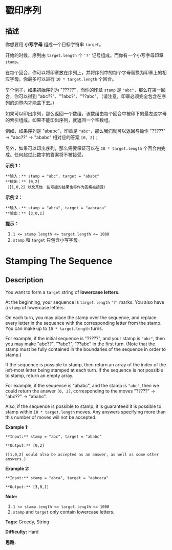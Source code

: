 # 戳印序列

## 描述

你想要用 **小写字母** 组成一个目标字符串 `target`。

开始的时候，序列由 `target.length` 个 `'?'` 记号组成。而你有一个小写字母印章 `stamp`。

在每个回合，你可以将印章放在序列上，并将序列中的每个字母替换为印章上的相应字母。你最多可以进行 `10 * target.length`  个回合。

举个例子，如果初始序列为 "?????"，而你的印章 `stamp` 是 `"abc"`，那么在第一回合，你可以得到 "abc??"、"?abc?"、"??abc"。（请注意，印章必须完全包含在序列的边界内才能盖下去。）

如果可以印出序列，那么返回一个数组，该数组由每个回合中被印下的最左边字母的索引组成。如果不能印出序列，就返回一个空数组。

例如，如果序列是 "ababc"，印章是 `"abc"`，那么我们就可以返回与操作 "?????" -> "abc??" -> "ababc" 相对应的答案 `[0, 2]`；

另外，如果可以印出序列，那么需要保证可以在 `10 * target.length` 个回合内完成。任何超过此数字的答案将不被接受。



**示例 1：**

    
    
    **输入：** stamp = "abc", target = "ababc"
    **输出：** [0,2]
    （[1,0,2] 以及其他一些可能的结果也将作为答案被接受）
    

**示例 2：**

    
    
    **输入：** stamp = "abca", target = "aabcaca"
    **输出：** [3,0,1]
    



**提示：**

  1. `1 <= stamp.length <= target.length <= 1000`
  2. `stamp` 和 `target` 只包含小写字母。



# Stamping The Sequence

## Description



You want to form a `target` string of **lowercase letters**.

At the beginning, your sequence is `target.length` `'?'` marks.  You also have a `stamp` of lowercase letters.

On each turn, you may place the stamp over the sequence, and replace every letter in the sequence with the corresponding letter from the stamp.  You can make up to `10 * target.length` turns.

For example, if the initial sequence is "?????", and your stamp is `"abc"`,  then you may make "abc??", "?abc?", "??abc" in the first turn.  (Note that the stamp must be fully contained in the boundaries of the sequence in order to stamp.)

If the sequence is possible to stamp, then return an array of the index of the left-most letter being stamped at each turn.  If the sequence is not possible to stamp, return an empty array.

For example, if the sequence is "ababc", and the stamp is `"abc"`, then we could return the answer `[0, 2]`, corresponding to the moves "?????" -> "abc??" -> "ababc".

Also, if the sequence is possible to stamp, it is guaranteed it is possible to stamp within `10 * target.length` moves.  Any answers specifying more than this number of moves will not be accepted.



**Example 1:**

    
    
    **Input:** stamp = "abc", target = "ababc"
    **Output:** [0,2]
    ([1,0,2] would also be accepted as an answer, as well as some other answers.)
    

**Example 2:**

    
    
    **Input:** stamp = "abca", target = "aabcaca"
    **Output:** [3,0,1]
    



**Note:**

  1. `1 <= stamp.length <= target.length <= 1000`
  2. `stamp` and `target` only contain lowercase letters.


**Tags:** Greedy, String

**Difficulty:** Hard

**思路:**
